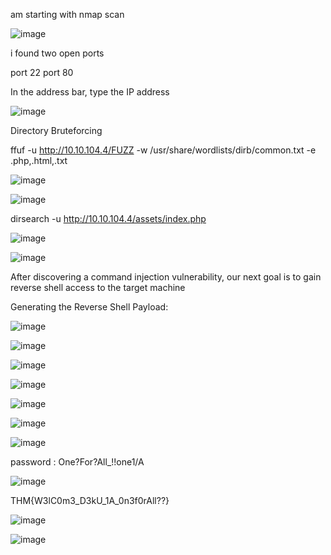 am starting with nmap scan 

![image](https://github.com/user-attachments/assets/226f8945-03fb-422d-8d8b-fd33fda48780)

i found two open ports 

port 22 
port 80

In the address bar, type  the IP address

![image](https://github.com/user-attachments/assets/654aadcc-231c-48d7-98be-c470dbdfdef5)

 Directory Bruteforcing

 ffuf -u http://10.10.104.4/FUZZ -w /usr/share/wordlists/dirb/common.txt -e .php,.html,.txt


 ![image](https://github.com/user-attachments/assets/fe72e367-6c25-4ce5-9163-3a3dad5eefde)

 ![image](https://github.com/user-attachments/assets/0a27be03-8780-442c-a96a-ac95d495c5b5)

 dirsearch  -u http://10.10.104.4/assets/index.php 

 ![image](https://github.com/user-attachments/assets/1c73a05e-5cc8-407a-a195-abd905f6fed2)

 ![image](https://github.com/user-attachments/assets/001c7bbe-3d96-49cf-be84-f044a874572e)

 After discovering a command injection vulnerability, our next goal is to gain reverse shell access to the target machine

 

 Generating the Reverse Shell Payload:

 ![image](https://github.com/user-attachments/assets/96b70750-144a-4fa0-930c-aed9e4acae6d)

 ![image](https://github.com/user-attachments/assets/847a9a46-db5a-406e-947c-93979b00fbe6)

 ![image](https://github.com/user-attachments/assets/86fc5eba-5951-4fcb-8353-5fa49d24e231)

 ![image](https://github.com/user-attachments/assets/9c51bdfe-f615-443e-8c1d-a9ef23757982)

 

 ![image](https://github.com/user-attachments/assets/d2057cdf-12cf-4efa-aa27-bd0432ec6c16)

 ![image](https://github.com/user-attachments/assets/6fb533b7-ae7b-4bb9-b6cc-f2cce26e8c5d)

 ![image](https://github.com/user-attachments/assets/2930e18d-5622-4327-a4bb-971b31e3fe81)
 
 password : One?For?All_!!one1/A

 ![image](https://github.com/user-attachments/assets/62452b96-d4ce-4b28-9fb8-c6cf4ccd8159)

 THM{W3lC0m3_D3kU_1A_0n3f0rAll??}

 ![image](https://github.com/user-attachments/assets/a573839c-2762-415d-8229-99687f680644)

 ![image](https://github.com/user-attachments/assets/f288db10-fb37-4533-80e1-7616d55b3437)



 


 

 



 







 

 


